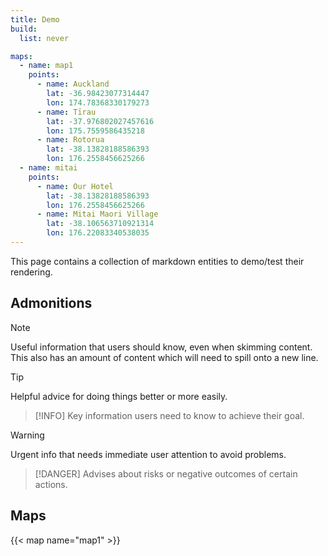 ```yaml
---
title: Demo
build:
  list: never

maps:
  - name: map1
    points:
      - name: Auckland
        lat: -36.98423077314447
        lon: 174.78368330179273
      - name: Tīrau
        lat: -37.976802027457616
        lon: 175.7559586435218
      - name: Rotorua
        lat: -38.13828188586393
        lon: 176.2558456625266
  - name: mitai
    points:
      - name: Our Hotel
        lat: -38.13828188586393
        lon: 176.2558456625266
      - name: Mitai Maori Village
        lat: -38.106563710921314
        lon: 176.22083340538035
---
```


This page contains a collection of markdown entities to demo/test their rendering.

## Admonitions

> [!NOTE]
> Useful information that users should know, even when skimming content.
> This also has an amount of content which will need to spill onto a new line.

> [!TIP]
> Helpful advice for doing things better or more easily.

> [!INFO]
> Key information users need to know to achieve their goal.

> [!WARNING]
> Urgent info that needs immediate user attention to avoid problems.

> [!DANGER]
> Advises about risks or negative outcomes of certain actions.

## Maps

{{< map name="map1" >}}
